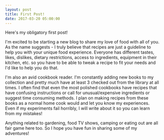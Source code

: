 ```yaml
---
layout: post
title: First Post!
date: 2017-03-20 05:00:00
---
```


Here's my obligatory first post!

I'm excited to be starting a new blog to share my love of food with all of you.<!--more-->  As the name suggests - I truly believe that recipes are just a guideline to help you with your unique food experience.  Everyone has different tastes, likes, dislikes, dietary restrictions, access to ingredients, equipment in their kitchen, etc. so you have to be able to tweak a recipe to fit your needs and I'd like to help you do that.

I'm also an avid cookbook reader.  I'm constantly adding new books to my collection and pretty much have at least 3 checked out from the library at all times.  I often find that even the most polished cookbooks have recipes that have confusing instructions or call for unusual/expensive ingredients or suggest time consuming methods.  I plan on making recipes from these books as a normal home cook would and let you know my experiences.  Even if my experiments fail horribly, I will write about it so you can learn from my mistakes!

Anything related to gardening, food TV shows, camping or eating out are all fair game here too.  So I hope you have fun in sharing some of my adventures!